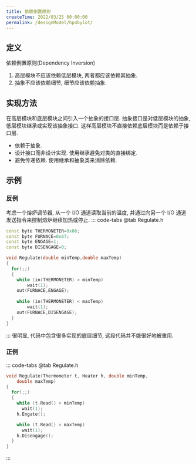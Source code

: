 ```yaml
---
title: 依赖倒置原则
createTime: 2022/03/25 00:00:00
permalink: /designModel/hp4bylot/
---
```

## 定义
依赖倒置原则(Dependency Inversion)

1. 高层模块不应该依赖低层模块, 两者都应该依赖其抽象.
2. 抽象不应该依赖细节, 细节应该依赖抽象.

## 实现方法
在高层模块和底层模块之间引入一个抽象的接口层. 抽象接口是对低层模块的抽象, 低层模块继承或实现该抽象接口. 这样高层模块不直接依赖底层模块而是依赖于接口层.
- 依赖于抽象.
- 设计接口而非设计实现. 使用继承避免对类的直接绑定.
- 避免传递依赖. 使用继承和抽象类来消除依赖.

## 示例
### 反例
考虑一个熔炉调节器, 从一个 I/O 通道读取当前的温度, 并通过向另一个 I/O 通道发送指令来控制熔炉继续加热或停止.
::: code-tabs
@tab Regulate.h
``` c++
const byte THERMONETER=0x86;
const byte FURNACE=0x87;
const byte ENGAGE=1;
const byte DISENGAGE=0;

void Regulate(double minTemp,double maxTemp)
{
  for(;;)
  {
    while (in(THERMONETER) > minTemp)
        wait(1);
    out(FURNACE,ENGAGE);
    
    while (in(THERMONETER) < maxTemp)
        wait(1);
    out(FURNACE,DISENGAGE);
  }
}
```
:::
很明显, 代码中包含很多实现的底层细节, 这段代码并不能很好地被重用.

### 正例
::: code-tabs
@tab Regulate.h
``` c++
void Regulate(Thermometer t, Heater h, double minTemp,
    double maxTemp)
{
  for(;;)
  {
    while (t.Read() > minTemp)
      wait(1);
    h.Engate();

    while (t.Read() < maxTemp)
      wait(1);
    h.Disengage();
  }
}
```
:::
